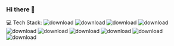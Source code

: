 ### Hi there 👋
💻 Tech Stack:
![download](https://github.com/Danishmalik1997/Danishmalik1997/assets/109062080/8291938c-e1c8-4a90-9e4c-827615070ec6)
![download](https://github.com/Danishmalik1997/Danishmalik1997/assets/109062080/42169241-0e06-4692-b325-8e02ae57fc81)
![download](https://github.com/Danishmalik1997/Danishmalik1997/assets/109062080/8b1f3dfd-e6f7-4dee-8b41-485a7b433c2c)
![download](https://github.com/Danishmalik1997/Danishmalik1997/assets/109062080/c2f48b2d-afe9-4330-92e9-f4922101bda3)
![download](https://github.com/Danishmalik1997/Danishmalik1997/assets/109062080/538f6ac7-c9cd-46df-b74e-e3f57c965a83)
![download](https://github.com/Danishmalik1997/Danishmalik1997/assets/109062080/56805fb6-237a-4016-8f54-cb490a7f637f)
![download](https://github.com/Danishmalik1997/Danishmalik1997/assets/109062080/58afac1c-bbfc-4278-aa73-07e8661650ff)
![download](https://github.com/Danishmalik1997/Danishmalik1997/assets/109062080/315d6b52-1c8c-4589-bb0c-a7cec8ec680c)
![download](https://github.com/Danishmalik1997/Danishmalik1997/assets/109062080/d425cf82-cd6b-42f0-b6df-6b9c312a22a5)
![download](https://github.com/Danishmalik1997/Danishmalik1997/assets/109062080/4b48a593-8be2-42d1-8b48-63c2862c8c42)

<!--
**Danishmalik1997/Danishmalik1997** is a ✨ _special_ ✨ repository because its `README.md` (this file) appears on your GitHub profile.

Here are some ideas to get you started:

- 🔭 I’m currently working on ...
- 🌱 I’m currently learning ...
- 👯 I’m looking to collaborate on ...
- 🤔 I’m looking for help with ...
- 💬 Ask me about ...
- 📫 How to reach me: ...
- 😄 Pronouns: ...
- ⚡ Fun fact: ...
-->
